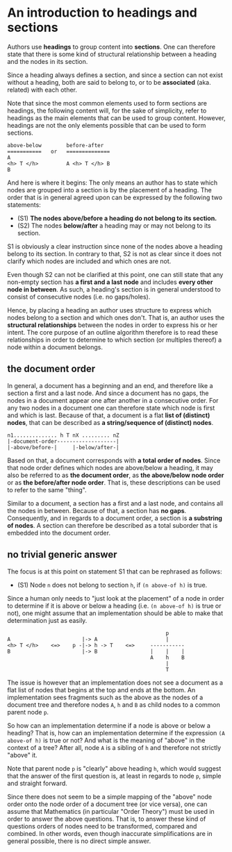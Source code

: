 
<!-- ======================================================================= -->
# An introduction to headings and sections

Authors use **headings** to group content into **sections**. One can therefore
state that there is some kind of structural relationship between a heading and
the nodes in its section.

Since a heading always defines a section, and since a section can not exist
without a heading, both are said to belong to, or to be **associated** (aka.
related) with each other.

Note that since the most common elements used to form sections are headings,
the following content will, for the sake of simplicity, refer to headings as
the main elements that can be used to group content. However, headings are not
the only elements possible that can be used to form sections.

```
above-below        before-after
===========   or   ==============
A
<h> T </h>         A <h> T </h> B
B
```

And here is where it begins: The only means an author has to state which nodes
are grouped into a section is by the placement of a heading. The order that is
in general agreed upon can be expressed by the following two statements:

- (S1) **The nodes above/before a heading do not belong to its section.**
- (S2) The nodes **below/after** a heading may or may not belong to its section.

S1 is obviously a clear instruction since none of the nodes above a heading
belong to its section. In contrary to that, S2 is not as clear since it does
not clarify which nodes are included and which ones are not.

Even though S2 can not be clarified at this point, one can still state
that any non-empty section has **a first and a last node** and includes
**every other node in between**. As such, a heading's section is in
general understood to consist of consecutive nodes (i.e. no gaps/holes).

Hence, by placing a heading an author uses structure to express which nodes
belong to a section and which ones don't. That is, an author uses the
**structural relationships** between the nodes in order to express his or
her intent. The core purpose of an outline algorithm therefore is to read
these relationships in order to determine to which section (or multiples
thereof) a node within a document belongs.

<!-- ======================================================================= -->
## the document order

In general, a document has a beginning and an end, and therefore like a section
a first and a last node. And since a document has no gaps, the nodes in a
document appear one after another in a consecutive order. For any two nodes
in a document one can therefore state which node is first and which is last.
Because of that, a document is a flat **list of (distinct) nodes**, that can
be described as **a string/sequence of (distinct) nodes**.

```
n1.............. h T nX ......... nZ
|-document-order-------------------|
|-above/before-|     |-below/after-|
```

Based on that, a document corresponds with **a total order of nodes**. Since
that node order defines which nodes are above/below a heading, it may also be
referred to as **the document order**, as **the above/below node order** or
as **the before/after node order**. That is, these descriptions can be used
to refer to the same "thing".

Similar to a document, a section has a first and a last node, and contains all
the nodes in between. Because of that, a section has **no gaps**. Consequently,
and in regards to a document order, a section is **a substring of nodes**. A
section can therefore be described as a total suborder that is embedded into
the document order.

<!-- ======================================================================= -->
## no trivial generic answer

The focus is at this point on statement S1 that can be rephrased as follows:

- (S1) Node `n` does not belong to section `h`, if `(n above-of h)` is true.

Since a human only needs to "just look at the placement" of a node in order to
determine if it is above or below a heading (i.e. `(n above-of h)` is true or
not), one might assume that an implementation should be able to make that
determination just as easily.

```
                                                   p
A                       |-> A                      |
<h> T </h>    <=>    p -|-> h -> T    <=>     -----------
B                       |-> B                 |    |    |
                                              A    h    B
                                                   |
                                                   T
```

The issue is however that an implementation does not see a document as a flat
list of nodes that begins at the top and ends at the bottom. An implementation
sees fragments such as the above as the nodes of a document tree and therefore
nodes `A`, `h` and `B` as child nodes to a common parent node `p`.

So how can an implementation determine if a node is above or below a heading?
That is, how can an implementation determine if the expression `(A above-of h)`
is true or not? And what is the meaning of "above" in the context of a tree?
After all, node `A` is a sibling of `h` and therefore not strictly "above" it.

Note that parent node `p` is "clearly" above heading `h`, which would suggest
that the answer of the first question is, at least in regards to node `p`,
simple and straight forward.

Since there does not seem to be a simple mapping of the "above" node order onto
the node order of a document tree (or vice versa), one can assume that Mathematics
(in particular "Order Theory") must be used in order to answer the above questions.
That is, to answer these kind of questions orders of nodes need to be transformed,
compared and combined. In other words, even though inaccurate simplifications are
in general possible, there is no direct simple answer.
